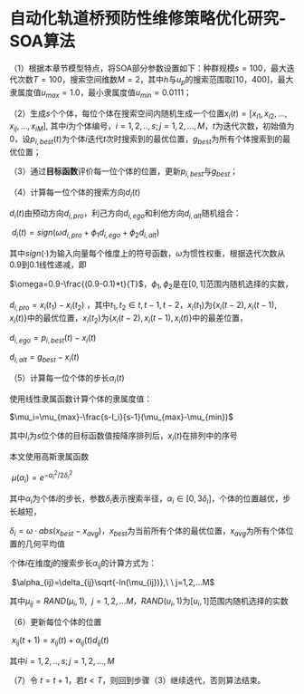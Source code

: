 # 自动化轨道桥预防性维修策略优化研究-SOA算法



（1）根据本章节模型特点，将SOA部分参数设置如下：种群规模$s=100$，最大迭代次数$T=100$，搜索空间维数$M=2$，其中$h$与$u_p$的搜索范围取[10，400]，最大隶属度值$u_{max}=1.0$，最小隶属度值$u_{min}=0.0111$；

（2）生成$s$个个体，每位个体在搜索空间内随机生成一个位置$x_i(t)=[x_{i1},x_{i2},...,x_{ij},...,x_{iM}]$, 其中$i$为个体编号，$i = 1,2,..,s; j=1,2,...,M$，$t$为迭代次数，初始值为0，设$p_{i,best}(t)$为个体$i$迭代$t$次时搜索到的最优位置，$g_{best}$为所有个体搜索到的最优位置；

（3）通过**目标函数**评价每一位个体的位置，更新$p_{i,best}$与$g_{best}$；

（4）计算每一位个体的搜索方向$d_i(t)$

$d_i(t)$由预动方向$d_{i,pro}$，利己方向$d_{i,ego}$和利他方向$d_{i,alt}$随机组合：

​				$d_i(t)=sign(\omega d_{i,pro}+\phi_1d_{i,ego}+\phi_2d_{i,alt})$

其中$sign(·)$为输入向量每个维度上的符号函数，$\omega$为惯性权重，根据迭代次数从0.9到0.1线性递减，即

$\omega=0.9-\frac{(0.9-0.1)*t}{T}$，$\phi_1,\phi_2$是在$[0,1]$范围内随机选择的实数，

$d_{i,pro}=x_i(t_1)-x_i(t_2)$ ，其中$t_1,t_2 \in {t,t-1,t-2}$，$x_i(t_1)$为$\{x_i(t-2),x_i(t-1),x_i(t)\}$中的最优位置，$x_i(t_2)$为$\{x_i(t-2),x_i(t-1),x_i(t)\}$中的最差位置，

$d_{i,ego}=p_{i,best}(t)-x_i(t)$

$d_{i,alt}=g_{best}-x_i(t)$

（5）计算每一位个体的步长$\alpha_i(t)$

使用线性隶属函数计算个体的隶属度值：

 $\mu_i=\mu_{max}-\frac{s-I_i}{s-1}(\mu_{max}-\mu_{min})$

其中$I_i$为$s$位个体的目标函数值按降序排列后，$x_i(t)$在排列中的序号

本文使用高斯隶属函数

​	$\mu(\alpha_{i})=e^{-\alpha_{i}^2/2\delta_{i}^2}$

其中$\alpha_{i}$为个体$i$的步长，参数$\delta_{i}$表示搜索半径，$\alpha_i \in [0,3\delta_i]$，个体的位置越优，步长越短，

$\delta_i=\omega·abs(x_{best}-x_{avg})$，$x_{best}$为当前所有个体的最优位置，$x_{avg}$为所有个体位置的几何平均值

个体$i$在维度$j$的搜索步长$\alpha_{ij}$的计算方式为：

​					$\alpha_{ij}=\delta_{ij}\sqrt{-ln(\mu_{ij})},\ \ j=1,2,...M$

其中$\mu_{ij}=RAND(\mu_i,1),\ \ j=1,2,...M$，$RAND(u_i,1)$为$[u_i,1]$范围内随机选择的实数

（6）更新每位个体的位置

​                                 $x_{ij}(t+1)=x_{ij}(t)+\alpha_{ij}(t)d_{ij}(t)$                                                                      

   其中$i = 1,2,..,s; j=1,2,...,M$

（7）令 $t=t+1$，若$t<T$，则回到步骤（3）继续迭代，否则算法结束。



